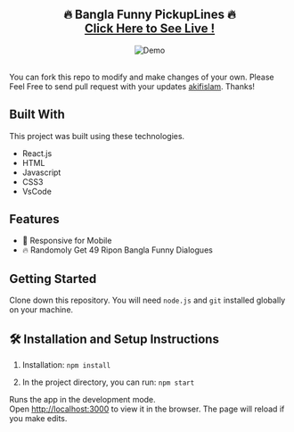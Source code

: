 <h2 align="center">
  🔥 Bangla Funny PickupLines 🔥<br/>
  <a href="https://akifislam.me/Bangla-Funny-Pickup-Lines/" target="_blank">Click Here to See Live !</a>
</h2>
<div align="center">
  <img alt="Demo" src="https://i.ibb.co/NsjTzY2/Ripon-Cover.png" />
</div>

<br/>

You can fork this repo to modify and make changes of your own. Please Feel Free to send pull request with your updates [akifislam](https://github.com/akifislam). Thanks!

## Built With

This project was built using these technologies.

- React.js
- HTML
- Javascript
- CSS3
- VsCode

## Features

- 📱 Responsive for Mobile <br>
- 🔥 Randomoly Get 49 Ripon Bangla Funny Dialogues 


## Getting Started

Clone down this repository. You will need `node.js` and `git` installed globally on your machine.

## 🛠 Installation and Setup Instructions

1. Installation: `npm install`

2. In the project directory, you can run: `npm start`

Runs the app in the development mode.\
Open [http://localhost:3000](http://localhost:3000) to view it in the browser.
The page will reload if you make edits.




